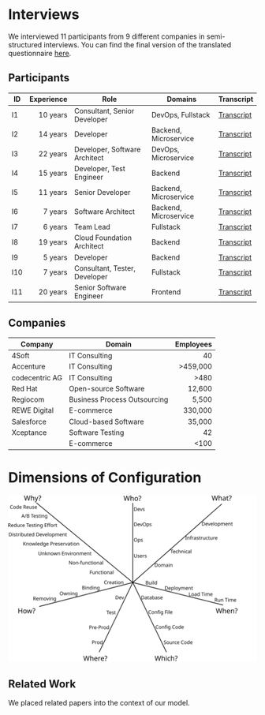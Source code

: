 # Interviews
We interviewed 11 participants from 9 different companies in semi-structured interviews.
You can find the final version of the translated questionnaire [here](questionnaire.md).

## Participants

| ID  | Experience | Role                          | Domains               | Transcript                       |
| --- | ----------:| ----------------------------- | --------------------- | -------------------------------- |
| I1  | 10 years   | Consultant, Senior Developer  | DevOps, Fullstack     | [Transcript](transcripts/i1.md)  |
| I2  | 14 years   | Developer                     | Backend, Microservice | [Transcript](transcripts/i2.md)  |
| I3  | 22 years   | Developer, Software Architect | DevOps, Microservice  | [Transcript](transcripts/i3.md)  |
| I4  | 15 years   | Developer, Test Engineer      | Backend               | [Transcript](transcripts/i4.md)  |
| I5  | 11 years   | Senior Developer              | Backend, Microservice | [Transcript](transcripts/i5.md)  |
| I6  |  7 years   | Software Architect            | Backend, Microservice | [Transcript](transcripts/i6.md)  |
| I7  |  6 years   | Team Lead                     | Fullstack             | [Transcript](transcripts/i7.md)  |
| I8  | 19 years   | Cloud Foundation Architect    | Backend               | [Transcript](transcripts/i8.md)  |
| I9  |  5 years   | Developer                     | Backend               | [Transcript](transcripts/i9.md)  |
| I10 |  7 years   | Consultant, Tester, Developer | Fullstack             | [Transcript](transcripts/i10.md) |
| I11 | 20 years   | Senior Software Engineer      | Frontend              | [Transcript](transcripts/i11.md) |

## Companies

| Company        | Domain                       | Employees |
| -------------- | ---------------------------- | ---------:|
| 4Soft          | IT Consulting                | 40        |
| Accenture      | IT Consulting                | >459,000  |
| codecentric AG | IT Consulting                | >480      |
| Red Hat        | Open-source Software         | 12,600    |
| Regiocom       | Business Process Outsourcing | 5,500     |
| REWE Digital   | E-commerce                   | 330,000   |
| Salesforce     | Cloud-based Software         | 35,000    |
| Xceptance      | Software Testing             | 42        |
|                | E-commerce                   | <100      |

# Dimensions of Configuration
![Dimensions of Configuration](/images/dimensions.svg "Dimensions of Configuration")

## Related Work
We placed related papers into the context of our model.

